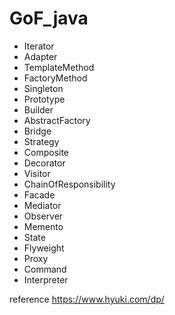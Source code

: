 # GoF_java

- Iterator
- Adapter
- TemplateMethod
- FactoryMethod
- Singleton
- Prototype
- Builder
- AbstractFactory
- Bridge
- Strategy
- Composite
- Decorator
- Visitor
- ChainOfResponsibility
- Facade
- Mediator
- Observer
- Memento
- State
- Flyweight
- Proxy
- Command
- Interpreter

reference https://www.hyuki.com/dp/
